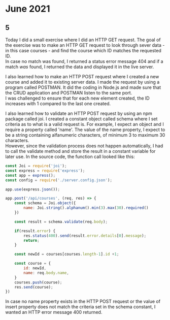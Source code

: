# June 2021

## 5

Today I did a small exercise where I did an HTTP GET request. The goal of the exercise was to make an HTTP GET request to look through sever data - in this case courses - and find the course which ID matches the requested ID.  
In case no match was found, I returned a status error message 404 and if a match *was* found, I returned the data and displayed it in the live server.

I also learned how to make an HTTP POST request where I created a new course and added it to existing server data. I made the request by using a program called POSTMAN. It did the coding in Node.js and made sure that the CRUD application and POSTMAN listen to the same port.   
I was challenged to ensure that for each new element created, the ID increases with 1 compared to the last one created.  

I also learned how to validate an HTTP POST request by using an npm package called joi. I created a constant object called schema where I set criteria as to what is a valid request is. For example, I expect an object and I require a property called 'name'. The value of the name property, I expect to be a string containing alfanumeric characters, of minimum 3 to maximum 30 characters.   
However, since the validation process does not happen automatically, I had to call the validate method and store the result in a constant variable for later use. In the source code, the function call looked like this:   
```js
const Joi = require('joi');
const express = require('express');
const app = express();
const config = require('./server.config.json');

app.use(express.json());

app.post('/api/courses', (req, res) => {
    const schema = Joi.object({
        name: Joi.string().alphanum().min(3).max(30).required()
    })

    const result = schema.validate(req.body);

    if(result.error) {
        res.status(400).send(result.error.details[0].message);
        return;
    }

    const newId = courses[courses.length-1].id +1;

    const course = {
        id: newId, 
        name: req.body.name,
    }
    courses.push(course);
    res.send(course);
})
``` 
In case no name property exists in the HTTP POST request or the value of insert property does not match the criteria set in the schema constant, I wanted an HTTP error message 400 returned.